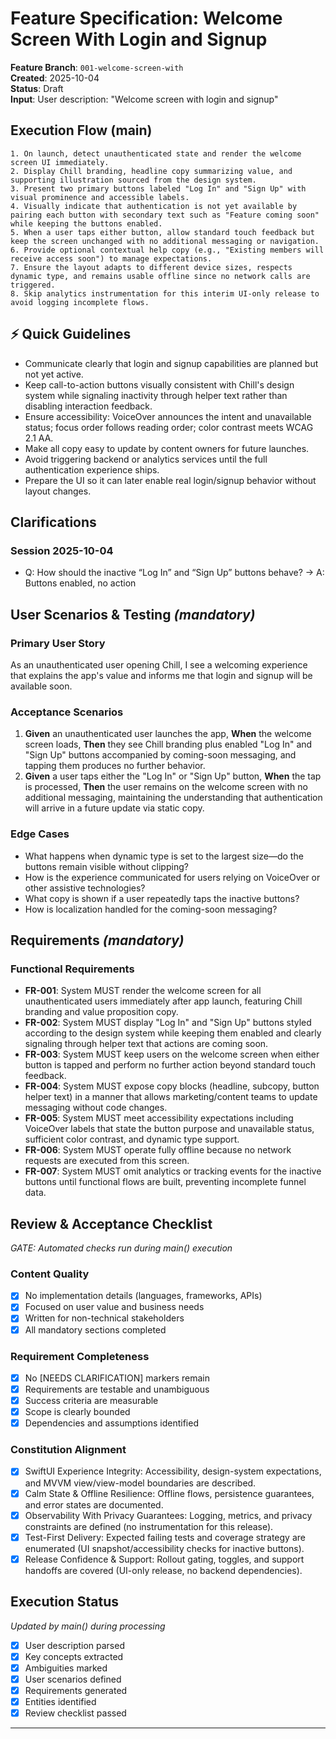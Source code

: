 # Feature Specification: Welcome Screen With Login and Signup

**Feature Branch**: `001-welcome-screen-with`  
**Created**: 2025-10-04  
**Status**: Draft  
**Input**: User description: "Welcome screen with login and signup"

## Execution Flow (main)
```
1. On launch, detect unauthenticated state and render the welcome screen UI immediately.
2. Display Chill branding, headline copy summarizing value, and supporting illustration sourced from the design system.
3. Present two primary buttons labeled "Log In" and "Sign Up" with visual prominence and accessible labels.
4. Visually indicate that authentication is not yet available by pairing each button with secondary text such as "Feature coming soon" while keeping the buttons enabled.
5. When a user taps either button, allow standard touch feedback but keep the screen unchanged with no additional messaging or navigation.
6. Provide optional contextual help copy (e.g., "Existing members will receive access soon") to manage expectations.
7. Ensure the layout adapts to different device sizes, respects dynamic type, and remains usable offline since no network calls are triggered.
8. Skip analytics instrumentation for this interim UI-only release to avoid logging incomplete flows.
```

## ⚡ Quick Guidelines
- Communicate clearly that login and signup capabilities are planned but not yet active.
- Keep call-to-action buttons visually consistent with Chill's design system while signaling inactivity through helper text rather than disabling interaction feedback.
- Ensure accessibility: VoiceOver announces the intent and unavailable status; focus order follows reading order; color contrast meets WCAG 2.1 AA.
- Make all copy easy to update by content owners for future launches.
- Avoid triggering backend or analytics services until the full authentication experience ships.
- Prepare the UI so it can later enable real login/signup behavior without layout changes.

## Clarifications
### Session 2025-10-04
- Q: How should the inactive “Log In” and “Sign Up” buttons behave? → A: Buttons enabled, no action

## User Scenarios & Testing *(mandatory)*

### Primary User Story
As an unauthenticated user opening Chill, I see a welcoming experience that explains the app's value and informs me that login and signup will be available soon.

### Acceptance Scenarios
1. **Given** an unauthenticated user launches the app, **When** the welcome screen loads, **Then** they see Chill branding plus enabled "Log In" and "Sign Up" buttons accompanied by coming-soon messaging, and tapping them produces no further behavior.
2. **Given** a user taps either the "Log In" or "Sign Up" button, **When** the tap is processed, **Then** the user remains on the welcome screen with no additional messaging, maintaining the understanding that authentication will arrive in a future update via static copy.

### Edge Cases
- What happens when dynamic type is set to the largest size—do the buttons remain visible without clipping?
- How is the experience communicated for users relying on VoiceOver or other assistive technologies?
- What copy is shown if a user repeatedly taps the inactive buttons?
- How is localization handled for the coming-soon messaging?

## Requirements *(mandatory)*

### Functional Requirements
- **FR-001**: System MUST render the welcome screen for all unauthenticated users immediately after app launch, featuring Chill branding and value proposition copy.
- **FR-002**: System MUST display "Log In" and "Sign Up" buttons styled according to the design system while keeping them enabled and clearly signaling through helper text that actions are coming soon.
- **FR-003**: System MUST keep users on the welcome screen when either button is tapped and perform no further action beyond standard touch feedback.
- **FR-004**: System MUST expose copy blocks (headline, subcopy, button helper text) in a manner that allows marketing/content teams to update messaging without code changes.
- **FR-005**: System MUST meet accessibility expectations including VoiceOver labels that state the button purpose and unavailable status, sufficient color contrast, and dynamic type support.
- **FR-006**: System MUST operate fully offline because no network requests are executed from this screen.
- **FR-007**: System MUST omit analytics or tracking events for the inactive buttons until functional flows are built, preventing incomplete funnel data.

## Review & Acceptance Checklist
*GATE: Automated checks run during main() execution*

### Content Quality
- [x] No implementation details (languages, frameworks, APIs)
- [x] Focused on user value and business needs
- [x] Written for non-technical stakeholders
- [x] All mandatory sections completed

### Requirement Completeness
- [x] No [NEEDS CLARIFICATION] markers remain
- [x] Requirements are testable and unambiguous  
- [x] Success criteria are measurable
- [x] Scope is clearly bounded
- [x] Dependencies and assumptions identified

### Constitution Alignment
- [x] SwiftUI Experience Integrity: Accessibility, design-system expectations, and MVVM view/view-model boundaries are described.
- [x] Calm State & Offline Resilience: Offline flows, persistence guarantees, and error states are documented.
- [x] Observability With Privacy Guarantees: Logging, metrics, and privacy constraints are defined (no instrumentation for this release).
- [x] Test-First Delivery: Expected failing tests and coverage strategy are enumerated (UI snapshot/accessibility checks for inactive buttons).
- [x] Release Confidence & Support: Rollout gating, toggles, and support handoffs are covered (UI-only release, no backend dependencies).

## Execution Status
*Updated by main() during processing*

- [x] User description parsed
- [x] Key concepts extracted
- [x] Ambiguities marked
- [x] User scenarios defined
- [x] Requirements generated
- [x] Entities identified
- [x] Review checklist passed

---
